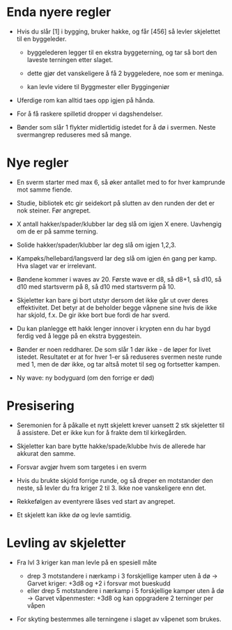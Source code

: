 # Enda nyere regler

* Hvis du slår [1] i bygging, bruker hakke, og får [456] så levler skjelettet
  til en byggeleder.

  - byggelederen legger til en ekstra byggeterning, og tar så bort den laveste
    terningen etter slaget.

  - dette gjør det vanskeligere å få 2 byggeledere, noe som er meninga.

  - kan levle videre til Byggmester eller Byggingeniør

* Uferdige rom kan alltid taes opp igjen på hånda.

* For å få raskere spilletid dropper vi dagshendelser.

* Bønder som slår 1 flykter midlertidig istedet for å dø i svermen.
  Neste svermangrep reduseres med så mange.

# Nye regler

* En sverm starter med max 6, så øker antallet med to for hver kamprunde mot
  samme fiende.

* Studie, bibliotek etc gir seidekort på slutten av den runden der det er nok
  steiner. Før angrepet.

* X antall hakker/spader/klubber lar deg slå om igjen X enere. Uavhengig om de
  er på samme terning.

* Solide hakker/spader/klubber lar deg slå om igjen 1,2,3.

* Kampøks/hellebard/langsverd lar deg slå om igjen én gang per kamp. Hva slaget
  var er irrelevant.

* Bøndene kommer i waves av 20. Første wave er d8, så d8+1, så d10, så d10 med
  startsverm på 8, så d10 med startsverm på 10.

* Skjeletter kan bare gi bort utstyr dersom det ikke går ut over deres effektivitet.
  Det betyr at de beholder begge våpnene sine hvis de ikke har skjold, f.x.
  De gir ikke bort bue fordi de har sverd.

* Du kan planlegge ett hakk lenger innover i krypten enn du har bygd ferdig ved
  å legge på en ekstra byggestein.

* Bønder er noen reddharer. De som slår 1 dør ikke - de løper for livet istedet.
  Resultatet er at for hver 1-er så reduseres svermen neste runde med 1, men de
  dør ikke, og tar altså motet til seg og fortsetter kampen.

* Ny wave: ny bodyguard (om den forrige er død)

# Presisering

* Seremonien for å påkalle et nytt skjelett krever uansett 2 stk skjeletter til
  å assistere. Det er ikke kun for å frakte dem til kirkegården.

* Skjeletter kan bare bytte hakke/spade/klubbe hvis de allerede har akkurat den
  samme.

* Forsvar avgjør hvem som targetes i en sverm

* Hvis du brukte skjold forrige runde, og så dreper en motstander den neste, så
  levler du fra kriger 2 til 3. Ikke noe vanskeligere enn det.

* Rekkefølgen av eventyrere låses ved start av angrepet.

* Et skjelett kan ikke dø og levle samtidig.

# Levling av skjeletter

* Fra lvl 3 kriger kan man levle på en spesiell måte
  - drep 3 motstandere i nærkamp i 3 forskjellige kamper uten å dø
    -> Garvet kriger: +3d8 og +2 i forsvar mot bueskudd
  - eller drep 5 motstandere i nærkamp i 5 forskjellige kamper uten å dø
    -> Garvet våpenmester: +3d8 og kan oppgradere 2 terninger per våpen

* For skyting bestemmes alle terningene i slaget av våpenet som brukes.
